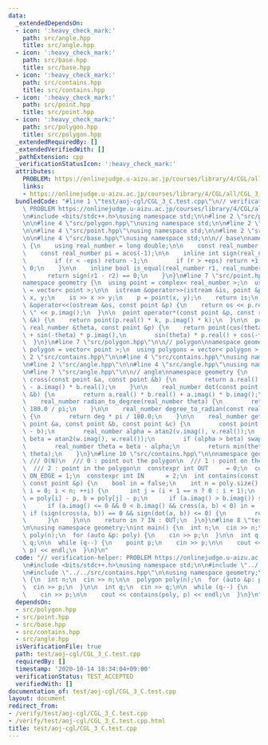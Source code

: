 ```yaml
---
data:
  _extendedDependsOn:
  - icon: ':heavy_check_mark:'
    path: src/angle.hpp
    title: src/angle.hpp
  - icon: ':heavy_check_mark:'
    path: src/base.hpp
    title: src/base.hpp
  - icon: ':heavy_check_mark:'
    path: src/contains.hpp
    title: src/contains.hpp
  - icon: ':heavy_check_mark:'
    path: src/point.hpp
    title: src/point.hpp
  - icon: ':heavy_check_mark:'
    path: src/polygon.hpp
    title: src/polygon.hpp
  _extendedRequiredBy: []
  _extendedVerifiedWith: []
  _pathExtension: cpp
  _verificationStatusIcon: ':heavy_check_mark:'
  attributes:
    PROBLEM: https://onlinejudge.u-aizu.ac.jp/courses/library/4/CGL/all/CGL_3_C
    links:
    - https://onlinejudge.u-aizu.ac.jp/courses/library/4/CGL/all/CGL_3_C
  bundledCode: "#line 1 \"test/aoj-cgl/CGL_3_C.test.cpp\"\n// verification-helper:\
    \ PROBLEM https://onlinejudge.u-aizu.ac.jp/courses/library/4/CGL/all/CGL_3_C\n\
    \n#include <bits/stdc++.h>\nusing namespace std;\n\n#line 2 \"src/polygon.hpp\"\
    \n\n#line 4 \"src/polygon.hpp\"\nusing namespace std;\n\n#line 2 \"src/point.hpp\"\
    \n\n#line 4 \"src/point.hpp\"\nusing namespace std;\n\n#line 2 \"src/base.hpp\"\
    \n\n#line 4 \"src/base.hpp\"\nusing namespace std;\n\n// base\nnamespace geometry\
    \ {\n    using real_number = long double;\n\n    const real_number eps = 1e-8;\n\
    \    const real_number pi = acos(-1);\n\n    inline int sign(real_number r) {\n\
    \        if (r < -eps) return -1;\n        if (r > +eps) return +1;\n        return\
    \ 0;\n    }\n\n    inline bool is_equal(real_number r1, real_number r2) {\n  \
    \      return sign(r1 - r2) == 0;\n    }\n}\n#line 7 \"src/point.hpp\"\n\n// point\n\
    namespace geometry {\n  using point = complex< real_number >;\n  using points\
    \ = vector< point >;\n\n  istream &operator>>(istream &is, point &p) {\n    real_number\
    \ x, y;\n    is >> x >> y;\n    p = point(x, y);\n    return is;\n  }\n\n  ostream\
    \ &operator<<(ostream &os, const point &p) {\n    return os << p.real() << \"\
    \ \" << p.imag();\n  }\n\n  point operator*(const point &p, const real_number\
    \ &k) {\n    return point(p.real() * k, p.imag() * k);\n  }\n\n  point rotate(const\
    \ real_number &theta, const point &p) {\n    return point(cos(theta) * p.real()\
    \ + sin(-theta) * p.imag(),\n        sin(theta) * p.real() + cos(-theta) * p.imag());\n\
    \  }\n}\n#line 7 \"src/polygon.hpp\"\n\n// polygon\nnamespace geometry {\n  using\
    \ polygon = vector< point >;\n  using polygons = vector< polygon >;\n}\n#line\
    \ 2 \"src/contains.hpp\"\n\n#line 4 \"src/contains.hpp\"\nusing namespace std;\n\
    \n#line 2 \"src/angle.hpp\"\n\n#line 4 \"src/angle.hpp\"\nusing namespace std;\n\
    \n#line 7 \"src/angle.hpp\"\n\n// angle\nnamespace geometry {\n    real_number\
    \ cross(const point &a, const point &b) {\n        return a.real() * b.imag()\
    \ - a.imag() * b.real();\n    }\n\n    real_number dot(const point &a, const point\
    \ &b) {\n        return a.real() * b.real() + a.imag() * b.imag();\n    }\n\n\
    \    real_number radian_to_degree(real_number theta) {\n        return theta *\
    \ 180.0 / pi;\n    }\n\n    real_number degree_to_radian(const real_number deg)\
    \ {\n        return deg * pi / 180.0;\n    }\n\n    real_number get_smaller_angle(const\
    \ point &a, const point &b, const point &c) {\n        const point v(b - a), w(c\
    \ - b);\n        real_number alpha = atan2(v.imag(), v.real());\n        real_number\
    \ beta = atan2(w.imag(), w.real());\n        if (alpha > beta) swap(alpha, beta);\n\
    \        real_number theta = beta - alpha;\n        return min(theta, 2 * pi -\
    \ theta);\n    }\n}\n#line 10 \"src/contains.hpp\"\n\nnamespace geometry {\n \
    \ /// O(N)\n  /// 0 : point out the polygon\n  /// 1 : point on the polygon edge\n\
    \  /// 2 : point in the polygon\n  constexpr int OUT     = 0;\n  constexpr int\
    \ ON_EDGE = 1;\n  constexpr int IN      = 2;\n  int contains(const polygon &poly,\
    \ const point &p) {\n    bool in = false;\n    int n = poly.size();\n    for (int\
    \ i = 0; i < n; ++i) {\n      int j = (i + 1 == n ? 0 : i + 1);\n      point a\
    \ = poly[i] - p, b = poly[j] - p;\n      if (a.imag() > b.imag()) swap(a, b);\n\
    \      if (a.imag() <= 0 && 0 < b.imag() && cross(a, b) < 0) in = !in;\n     \
    \ if (sign(cross(a, b)) == 0 && sign(dot(a, b)) <= 0) {\n        return ON_EDGE;\n\
    \      }\n    }\n\n    return in ? IN : OUT;\n  }\n}\n#line 8 \"test/aoj-cgl/CGL_3_C.test.cpp\"\
    \n\nusing namespace geometry;\nint main() {\n  int n;\n  cin >> n;\n\n  polygon\
    \ poly(n);\n  for (auto &p: poly) {\n    cin >> p;\n  }\n\n  int q;\n  cin >>\
    \ q;\n\n  while (q--) {\n    point p;\n    cin >> p;\n\n    cout << contains(poly,\
    \ p) << endl;\n  }\n}\n"
  code: "// verification-helper: PROBLEM https://onlinejudge.u-aizu.ac.jp/courses/library/4/CGL/all/CGL_3_C\n\
    \n#include <bits/stdc++.h>\nusing namespace std;\n\n#include \"../../src/polygon.hpp\"\
    \n#include \"../../src/contains.hpp\"\n\nusing namespace geometry;\nint main()\
    \ {\n  int n;\n  cin >> n;\n\n  polygon poly(n);\n  for (auto &p: poly) {\n  \
    \  cin >> p;\n  }\n\n  int q;\n  cin >> q;\n\n  while (q--) {\n    point p;\n\
    \    cin >> p;\n\n    cout << contains(poly, p) << endl;\n  }\n}\n"
  dependsOn:
  - src/polygon.hpp
  - src/point.hpp
  - src/base.hpp
  - src/contains.hpp
  - src/angle.hpp
  isVerificationFile: true
  path: test/aoj-cgl/CGL_3_C.test.cpp
  requiredBy: []
  timestamp: '2020-10-14 18:34:04+09:00'
  verificationStatus: TEST_ACCEPTED
  verifiedWith: []
documentation_of: test/aoj-cgl/CGL_3_C.test.cpp
layout: document
redirect_from:
- /verify/test/aoj-cgl/CGL_3_C.test.cpp
- /verify/test/aoj-cgl/CGL_3_C.test.cpp.html
title: test/aoj-cgl/CGL_3_C.test.cpp
---
```


